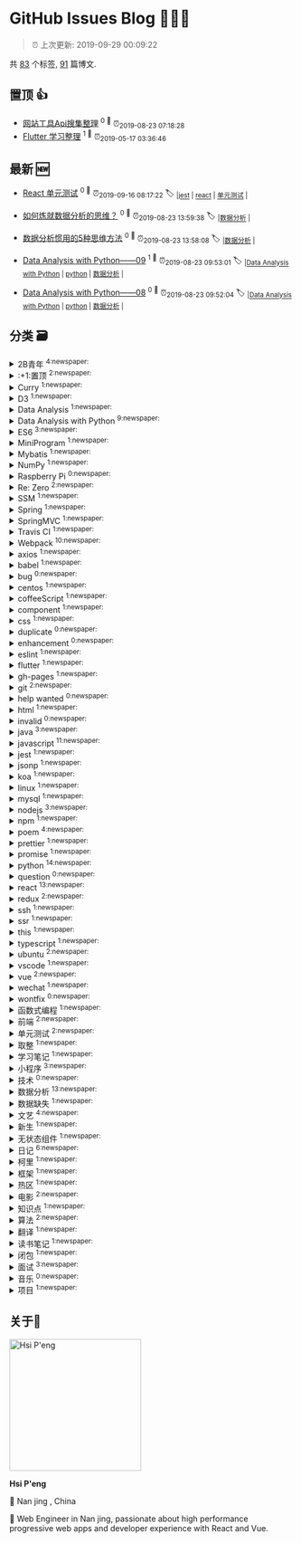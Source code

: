 
# GitHub Issues Blog :tada::tada::tada:
    
> :alarm_clock: 上次更新: 2019-09-29 00:09:22
    
共 [83](https://github.com/lirawx/note/labels) 个标签, [91](https://github.com/lirawx/note/issues) 篇博文.

## 置顶 :thumbsup: 
- [网站工具Api搜集整理](https://github.com/lirawx/note/issues/78)  <sup>0 :speech_balloon:</sup>  	 :alarm_clock:<sub>2019-08-23 07:18:28</sub> 
- [Flutter 学习整理](https://github.com/lirawx/note/issues/76)  <sup>1 :speech_balloon:</sup>  	 :alarm_clock:<sub>2019-05-17 03:36:46</sub> 
## 最新 :new: 
- [React 单元测试](https://github.com/lirawx/note/issues/92) <sup>0 :speech_balloon:</sup>  			 :alarm_clock:<sub>2019-09-16 08:17:22</sub> 
 :label: 	<sub>|</sub><sub>[jest](https://github.com/lirawx/note/labels/jest)	|	</sub><sub>[react](https://github.com/lirawx/note/labels/react)	|	</sub><sub>[单元测试](https://github.com/lirawx/note/labels/%E5%8D%95%E5%85%83%E6%B5%8B%E8%AF%95)	|	</sub>

- [如何炼就数据分析的思维？](https://github.com/lirawx/note/issues/91) <sup>0 :speech_balloon:</sup>  			 :alarm_clock:<sub>2019-08-23 13:59:38</sub> 
 :label: 	<sub>|</sub><sub>[数据分析](https://github.com/lirawx/note/labels/%E6%95%B0%E6%8D%AE%E5%88%86%E6%9E%90)	|	</sub>

- [数据分析惯用的5种思维方法](https://github.com/lirawx/note/issues/90) <sup>0 :speech_balloon:</sup>  			 :alarm_clock:<sub>2019-08-23 13:58:08</sub> 
 :label: 	<sub>|</sub><sub>[数据分析](https://github.com/lirawx/note/labels/%E6%95%B0%E6%8D%AE%E5%88%86%E6%9E%90)	|	</sub>

- [Data Analysis with Python——09](https://github.com/lirawx/note/issues/89) <sup>1 :speech_balloon:</sup>  			 :alarm_clock:<sub>2019-08-23 09:53:01</sub> 
 :label: 	<sub>|</sub><sub>[Data Analysis with Python](https://github.com/lirawx/note/labels/Data%20Analysis%20with%20Python)	|	</sub><sub>[python](https://github.com/lirawx/note/labels/python)	|	</sub><sub>[数据分析](https://github.com/lirawx/note/labels/%E6%95%B0%E6%8D%AE%E5%88%86%E6%9E%90)	|	</sub>

- [Data Analysis with Python——08](https://github.com/lirawx/note/issues/88) <sup>0 :speech_balloon:</sup>  			 :alarm_clock:<sub>2019-08-23 09:52:04</sub> 
 :label: 	<sub>|</sub><sub>[Data Analysis with Python](https://github.com/lirawx/note/labels/Data%20Analysis%20with%20Python)	|	</sub><sub>[python](https://github.com/lirawx/note/labels/python)	|	</sub><sub>[数据分析](https://github.com/lirawx/note/labels/%E6%95%B0%E6%8D%AE%E5%88%86%E6%9E%90)	|	</sub>

## 分类  :card_file_box: 

<details>
<summary>2B青年	<sup>4:newspaper:</sup></summary>

- [初爱](https://github.com/lirawx/note/issues/23)  <sup>0 :speech_balloon:</sup>  	 :alarm_clock:<sub>2017-07-05 05:13:30</sub> 
- [关山月](https://github.com/lirawx/note/issues/22)  <sup>0 :speech_balloon:</sup>  	 :alarm_clock:<sub>2017-07-05 05:12:16</sub> 
- [雪中歌](https://github.com/lirawx/note/issues/21)  <sup>0 :speech_balloon:</sup>  	 :alarm_clock:<sub>2017-07-05 05:11:05</sub> 
- [江上有感](https://github.com/lirawx/note/issues/18)  <sup>0 :speech_balloon:</sup>  	 :alarm_clock:<sub>2017-07-05 05:08:59</sub> 


</details>

<details>
<summary>:+1:置顶	<sup>2:newspaper:</sup></summary>

- [网站工具Api搜集整理](https://github.com/lirawx/note/issues/78)  <sup>0 :speech_balloon:</sup>  	 :alarm_clock:<sub>2019-08-23 07:18:28</sub> 
- [Flutter 学习整理](https://github.com/lirawx/note/issues/76)  <sup>1 :speech_balloon:</sup>  	 :alarm_clock:<sub>2019-05-17 03:36:46</sub> 


</details>

<details>
<summary>Curry	<sup>1:newspaper:</sup></summary>

- [柯里化](https://github.com/lirawx/note/issues/29)  <sup>0 :speech_balloon:</sup>  	 :alarm_clock:<sub>2018-02-26 14:55:16</sub> 


</details>

<details>
<summary>D3	<sup>1:newspaper:</sup></summary>

- [D3 与 React ](https://github.com/lirawx/note/issues/63)  <sup>0 :speech_balloon:</sup>  	 :alarm_clock:<sub>2018-08-03 23:14:22</sub> 


</details>

<details>
<summary>Data Analysis	<sup>1:newspaper:</sup></summary>

- [Data Analysis with Python——01](https://github.com/lirawx/note/issues/75)  <sup>0 :speech_balloon:</sup>  	 :alarm_clock:<sub>2019-03-18 12:02:34</sub> 


</details>

<details>
<summary>Data Analysis with Python	<sup>9:newspaper:</sup></summary>

- [Data Analysis with Python——09](https://github.com/lirawx/note/issues/89)  <sup>1 :speech_balloon:</sup>  	 :alarm_clock:<sub>2019-08-23 09:53:01</sub> 
- [Data Analysis with Python——08](https://github.com/lirawx/note/issues/88)  <sup>0 :speech_balloon:</sup>  	 :alarm_clock:<sub>2019-08-23 09:52:04</sub> 
- [Data Analysis with Python——07](https://github.com/lirawx/note/issues/87)  <sup>0 :speech_balloon:</sup>  	 :alarm_clock:<sub>2019-08-23 09:50:02</sub> 
- [Data Analysis with Python——06](https://github.com/lirawx/note/issues/86)  <sup>0 :speech_balloon:</sup>  	 :alarm_clock:<sub>2019-08-23 09:20:21</sub> 
- [Data Analysis with Python——05](https://github.com/lirawx/note/issues/85)  <sup>0 :speech_balloon:</sup>  	 :alarm_clock:<sub>2019-08-23 09:11:11</sub> 
- [Data Analysis with Python——04](https://github.com/lirawx/note/issues/84)  <sup>0 :speech_balloon:</sup>  	 :alarm_clock:<sub>2019-08-23 09:09:48</sub> 
- [Data Analysis with Python——03](https://github.com/lirawx/note/issues/83)  <sup>0 :speech_balloon:</sup>  	 :alarm_clock:<sub>2019-08-23 09:08:38</sub> 
- [Data Analysis with Python——02](https://github.com/lirawx/note/issues/82)  <sup>0 :speech_balloon:</sup>  	 :alarm_clock:<sub>2019-08-23 09:05:34</sub> 
- [Data Analysis with Python——01](https://github.com/lirawx/note/issues/81)  <sup>0 :speech_balloon:</sup>  	 :alarm_clock:<sub>2019-08-23 08:54:05</sub> 


</details>

<details>
<summary>ES6	<sup>3:newspaper:</sup></summary>

- [ES6 数组去重](https://github.com/lirawx/note/issues/57)  <sup>0 :speech_balloon:</sup>  	 :alarm_clock:<sub>2018-06-23 05:24:14</sub> 
- [ES6 知识点整理](https://github.com/lirawx/note/issues/34)  <sup>0 :speech_balloon:</sup>  	 :alarm_clock:<sub>2018-03-09 13:57:37</sub> 
- [【译】ES 6 代理 (Proxy) 简介 ](https://github.com/lirawx/note/issues/32)  <sup>0 :speech_balloon:</sup>  	 :alarm_clock:<sub>2018-03-07 06:46:05</sub> 


</details>

<details>
<summary>MiniProgram	<sup>1:newspaper:</sup></summary>

- [小程序ios 安卓兼容性](https://github.com/lirawx/note/issues/65)  <sup>0 :speech_balloon:</sup>  	 :alarm_clock:<sub>2018-08-27 14:03:02</sub> 


</details>

<details>
<summary>Mybatis	<sup>1:newspaper:</sup></summary>

- [java SSM框架的搭建](https://github.com/lirawx/note/issues/25)  <sup>0 :speech_balloon:</sup>  	 :alarm_clock:<sub>2017-08-05 13:27:50</sub> 


</details>

<details>
<summary>NumPy	<sup>1:newspaper:</sup></summary>

- [Data Analysis with Python——01](https://github.com/lirawx/note/issues/75)  <sup>0 :speech_balloon:</sup>  	 :alarm_clock:<sub>2019-03-18 12:02:34</sub> 


</details>

<details>
<summary>Raspberry Pi	<sup>0:newspaper:</sup></summary>



</details>

<details>
<summary>Re: Zero	<sup>2:newspaper:</sup></summary>

- [Re: Zero JSX 回调函数中的 this](https://github.com/lirawx/note/issues/44)  <sup>0 :speech_balloon:</sup>  	 :alarm_clock:<sub>2018-03-21 06:38:06</sub> 
- [## Re: Zero 学习一个组件](https://github.com/lirawx/note/issues/43)  <sup>0 :speech_balloon:</sup>  	 :alarm_clock:<sub>2018-03-21 06:35:50</sub> 


</details>

<details>
<summary>SSM	<sup>1:newspaper:</sup></summary>

- [java SSM框架的搭建](https://github.com/lirawx/note/issues/25)  <sup>0 :speech_balloon:</sup>  	 :alarm_clock:<sub>2017-08-05 13:27:50</sub> 


</details>

<details>
<summary>Spring	<sup>1:newspaper:</sup></summary>

- [java SSM框架的搭建](https://github.com/lirawx/note/issues/25)  <sup>0 :speech_balloon:</sup>  	 :alarm_clock:<sub>2017-08-05 13:27:50</sub> 


</details>

<details>
<summary>SpringMVC	<sup>1:newspaper:</sup></summary>

- [java SSM框架的搭建](https://github.com/lirawx/note/issues/25)  <sup>0 :speech_balloon:</sup>  	 :alarm_clock:<sub>2017-08-05 13:27:50</sub> 


</details>

<details>
<summary>Travis CI	<sup>1:newspaper:</sup></summary>

- [travis ci 持续集成](https://github.com/lirawx/note/issues/26)  <sup>0 :speech_balloon:</sup>  	 :alarm_clock:<sub>2017-10-01 16:42:18</sub> 


</details>

<details>
<summary>Webpack	<sup>10:newspaper:</sup></summary>

- [webpack to umd package](https://github.com/lirawx/note/issues/72)  <sup>0 :speech_balloon:</sup>  	 :alarm_clock:<sub>2018-09-07 23:09:11</sub> 
- [webpack 4 - webpack-merge to config dev prod environment quickly](https://github.com/lirawx/note/issues/71)  <sup>0 :speech_balloon:</sup>  	 :alarm_clock:<sub>2018-09-07 23:06:27</sub> 
- [webpack4-HMR with webpack-dev-server](https://github.com/lirawx/note/issues/70)  <sup>0 :speech_balloon:</sup>  	 :alarm_clock:<sub>2018-09-07 23:04:19</sub> 
- [webpack4-Atuo serve dist file](https://github.com/lirawx/note/issues/69)  <sup>0 :speech_balloon:</sup>  	 :alarm_clock:<sub>2018-09-07 23:02:49</sub> 
- [# webpack4-command line without config file](https://github.com/lirawx/note/issues/68)  <sup>0 :speech_balloon:</sup>  	 :alarm_clock:<sub>2018-09-07 23:01:11</sub> 
- [webpack4 - Basic config](https://github.com/lirawx/note/issues/67)  <sup>0 :speech_balloon:</sup>  	 :alarm_clock:<sub>2018-09-07 23:00:24</sub> 
- [react webpack babel 三剑客错误处理](https://github.com/lirawx/note/issues/53)  <sup>0 :speech_balloon:</sup>  	 :alarm_clock:<sub>2018-06-04 23:29:56</sub> 
- [webpack 3.5.5 文档 再读](https://github.com/lirawx/note/issues/52)  <sup>0 :speech_balloon:</sup>  	 :alarm_clock:<sub>2018-06-04 23:29:02</sub> 
- [webpack 4 ](https://github.com/lirawx/note/issues/39)  <sup>0 :speech_balloon:</sup>  	 :alarm_clock:<sub>2018-03-16 08:34:17</sub> 
- [Webpack 入门](https://github.com/lirawx/note/issues/11)  <sup>0 :speech_balloon:</sup>  	 :alarm_clock:<sub>2017-07-05 05:00:27</sub> 


</details>

<details>
<summary>axios	<sup>1:newspaper:</sup></summary>

- [基于 Promise 的 HTTP 请求客户端，axios](https://github.com/lirawx/note/issues/13)  <sup>0 :speech_balloon:</sup>  	 :alarm_clock:<sub>2017-07-05 05:03:27</sub> 


</details>

<details>
<summary>babel	<sup>1:newspaper:</sup></summary>

- [react webpack babel 三剑客错误处理](https://github.com/lirawx/note/issues/53)  <sup>0 :speech_balloon:</sup>  	 :alarm_clock:<sub>2018-06-04 23:29:56</sub> 


</details>

<details>
<summary>bug	<sup>0:newspaper:</sup></summary>



</details>

<details>
<summary>centos	<sup>1:newspaper:</sup></summary>

- [ssh 权限问题](https://github.com/lirawx/note/issues/41)  <sup>0 :speech_balloon:</sup>  	 :alarm_clock:<sub>2018-03-21 04:54:43</sub> 


</details>

<details>
<summary>coffeeScript	<sup>1:newspaper:</sup></summary>

- [CoffeeScript 基础知识](https://github.com/lirawx/note/issues/8)  <sup>0 :speech_balloon:</sup>  	 :alarm_clock:<sub>2017-07-05 04:57:25</sub> 


</details>

<details>
<summary>component	<sup>1:newspaper:</sup></summary>

- [## Re: Zero 学习一个组件](https://github.com/lirawx/note/issues/43)  <sup>0 :speech_balloon:</sup>  	 :alarm_clock:<sub>2018-03-21 06:35:50</sub> 


</details>

<details>
<summary>css	<sup>1:newspaper:</sup></summary>

- [前端开发，从草根到英雄(总结)](https://github.com/lirawx/note/issues/12)  <sup>0 :speech_balloon:</sup>  	 :alarm_clock:<sub>2017-07-05 05:02:13</sub> 


</details>

<details>
<summary>duplicate	<sup>0:newspaper:</sup></summary>



</details>

<details>
<summary>enhancement	<sup>0:newspaper:</sup></summary>



</details>

<details>
<summary>eslint	<sup>1:newspaper:</sup></summary>

- [vscode AutoSave With Prettier ](https://github.com/lirawx/note/issues/64)  <sup>0 :speech_balloon:</sup>  	 :alarm_clock:<sub>2018-08-23 13:21:46</sub> 


</details>

<details>
<summary>flutter	<sup>1:newspaper:</sup></summary>

- [Flutter 学习整理](https://github.com/lirawx/note/issues/76)  <sup>1 :speech_balloon:</sup>  	 :alarm_clock:<sub>2019-05-17 03:36:46</sub> 


</details>

<details>
<summary>gh-pages	<sup>1:newspaper:</sup></summary>

- [travis ci 持续集成](https://github.com/lirawx/note/issues/26)  <sup>0 :speech_balloon:</sup>  	 :alarm_clock:<sub>2017-10-01 16:42:18</sub> 


</details>

<details>
<summary>git	<sup>2:newspaper:</sup></summary>

- [travis ci 持续集成](https://github.com/lirawx/note/issues/26)  <sup>0 :speech_balloon:</sup>  	 :alarm_clock:<sub>2017-10-01 16:42:18</sub> 
- [git 安装与使用](https://github.com/lirawx/note/issues/14)  <sup>0 :speech_balloon:</sup>  	 :alarm_clock:<sub>2017-07-05 05:04:34</sub> 


</details>

<details>
<summary>help wanted	<sup>0:newspaper:</sup></summary>



</details>

<details>
<summary>html	<sup>1:newspaper:</sup></summary>

- [前端开发，从草根到英雄(总结)](https://github.com/lirawx/note/issues/12)  <sup>0 :speech_balloon:</sup>  	 :alarm_clock:<sub>2017-07-05 05:02:13</sub> 


</details>

<details>
<summary>invalid	<sup>0:newspaper:</sup></summary>



</details>

<details>
<summary>java	<sup>3:newspaper:</sup></summary>

- [Oracle 与 MySql 区别(笔记)](https://github.com/lirawx/note/issues/6)  <sup>0 :speech_balloon:</sup>  	 :alarm_clock:<sub>2017-07-05 04:55:41</sub> 
- [java基础知识笔记（2）](https://github.com/lirawx/note/issues/5)  <sup>0 :speech_balloon:</sup>  	 :alarm_clock:<sub>2017-07-05 04:55:02</sub> 
- [java基础知识笔记（1）](https://github.com/lirawx/note/issues/4)  <sup>0 :speech_balloon:</sup>  	 :alarm_clock:<sub>2017-07-05 04:54:25</sub> 


</details>

<details>
<summary>javascript	<sup>11:newspaper:</sup></summary>

- [前端常用算法梳理](https://github.com/lirawx/note/issues/77)  <sup>0 :speech_balloon:</sup>  	 :alarm_clock:<sub>2019-08-23 07:03:20</sub> 
- [ES6 数组去重](https://github.com/lirawx/note/issues/57)  <sup>0 :speech_balloon:</sup>  	 :alarm_clock:<sub>2018-06-23 05:24:14</sub> 
- [函数式编程](https://github.com/lirawx/note/issues/49)  <sup>0 :speech_balloon:</sup>  	 :alarm_clock:<sub>2018-06-04 23:25:35</sub> 
- [javascript 转换](https://github.com/lirawx/note/issues/38)  <sup>0 :speech_balloon:</sup>  	 :alarm_clock:<sub>2018-03-16 00:57:53</sub> 
- [算法](https://github.com/lirawx/note/issues/36)  <sup>0 :speech_balloon:</sup>  	 :alarm_clock:<sub>2018-03-10 06:14:28</sub> 
- [this的指向](https://github.com/lirawx/note/issues/31)  <sup>0 :speech_balloon:</sup>  	 :alarm_clock:<sub>2018-02-26 14:57:50</sub> 
- [闭包的应用](https://github.com/lirawx/note/issues/30)  <sup>0 :speech_balloon:</sup>  	 :alarm_clock:<sub>2018-02-26 14:57:02</sub> 
- [手撸一个 redux 实现](https://github.com/lirawx/note/issues/28)  <sup>0 :speech_balloon:</sup>  	 :alarm_clock:<sub>2018-02-26 14:53:30</sub> 
- [javascript 精粹](https://github.com/lirawx/note/issues/27)  <sup>0 :speech_balloon:</sup>  	 :alarm_clock:<sub>2017-11-20 11:28:06</sub> 
- [基于 Promise 的 HTTP 请求客户端，axios](https://github.com/lirawx/note/issues/13)  <sup>0 :speech_balloon:</sup>  	 :alarm_clock:<sub>2017-07-05 05:03:27</sub> 
- [前端开发，从草根到英雄(总结)](https://github.com/lirawx/note/issues/12)  <sup>0 :speech_balloon:</sup>  	 :alarm_clock:<sub>2017-07-05 05:02:13</sub> 


</details>

<details>
<summary>jest	<sup>1:newspaper:</sup></summary>

- [React 单元测试](https://github.com/lirawx/note/issues/92)  <sup>0 :speech_balloon:</sup>  	 :alarm_clock:<sub>2019-09-16 08:17:22</sub> 


</details>

<details>
<summary>jsonp	<sup>1:newspaper:</sup></summary>

- [Promise Jsonp](https://github.com/lirawx/note/issues/50)  <sup>0 :speech_balloon:</sup>  	 :alarm_clock:<sub>2018-06-04 23:26:58</sub> 


</details>

<details>
<summary>koa	<sup>1:newspaper:</sup></summary>

- [Koa 中间件](https://github.com/lirawx/note/issues/60)  <sup>0 :speech_balloon:</sup>  	 :alarm_clock:<sub>2018-08-03 23:09:21</sub> 


</details>

<details>
<summary>linux	<sup>1:newspaper:</sup></summary>

- [Ubuntu安装BTSync](https://github.com/lirawx/note/issues/7)  <sup>1 :speech_balloon:</sup>  	 :alarm_clock:<sub>2017-07-05 04:56:56</sub> 


</details>

<details>
<summary>mysql	<sup>1:newspaper:</sup></summary>

- [Mysql 备忘](https://github.com/lirawx/note/issues/45)  <sup>0 :speech_balloon:</sup>  	 :alarm_clock:<sub>2018-03-26 00:40:43</sub> 


</details>

<details>
<summary>nodejs	<sup>3:newspaper:</sup></summary>

- [Promise Jsonp](https://github.com/lirawx/note/issues/50)  <sup>0 :speech_balloon:</sup>  	 :alarm_clock:<sub>2018-06-04 23:26:58</sub> 
- [travis ci 持续集成](https://github.com/lirawx/note/issues/26)  <sup>0 :speech_balloon:</sup>  	 :alarm_clock:<sub>2017-10-01 16:42:18</sub> 
- [基于 Promise 的 HTTP 请求客户端，axios](https://github.com/lirawx/note/issues/13)  <sup>0 :speech_balloon:</sup>  	 :alarm_clock:<sub>2017-07-05 05:03:27</sub> 


</details>

<details>
<summary>npm	<sup>1:newspaper:</sup></summary>

- [publish package to npmjs.com](https://github.com/lirawx/note/issues/66)  <sup>0 :speech_balloon:</sup>  	 :alarm_clock:<sub>2018-08-30 14:05:16</sub> 


</details>

<details>
<summary>poem	<sup>4:newspaper:</sup></summary>

- [初爱](https://github.com/lirawx/note/issues/23)  <sup>0 :speech_balloon:</sup>  	 :alarm_clock:<sub>2017-07-05 05:13:30</sub> 
- [关山月](https://github.com/lirawx/note/issues/22)  <sup>0 :speech_balloon:</sup>  	 :alarm_clock:<sub>2017-07-05 05:12:16</sub> 
- [雪中歌](https://github.com/lirawx/note/issues/21)  <sup>0 :speech_balloon:</sup>  	 :alarm_clock:<sub>2017-07-05 05:11:05</sub> 
- [江上有感](https://github.com/lirawx/note/issues/18)  <sup>0 :speech_balloon:</sup>  	 :alarm_clock:<sub>2017-07-05 05:08:59</sub> 


</details>

<details>
<summary>prettier	<sup>1:newspaper:</sup></summary>

- [vscode AutoSave With Prettier ](https://github.com/lirawx/note/issues/64)  <sup>0 :speech_balloon:</sup>  	 :alarm_clock:<sub>2018-08-23 13:21:46</sub> 


</details>

<details>
<summary>promise	<sup>1:newspaper:</sup></summary>

- [基于 Promise 的 HTTP 请求客户端，axios](https://github.com/lirawx/note/issues/13)  <sup>0 :speech_balloon:</sup>  	 :alarm_clock:<sub>2017-07-05 05:03:27</sub> 


</details>

<details>
<summary>python	<sup>14:newspaper:</sup></summary>

- [Data Analysis with Python——09](https://github.com/lirawx/note/issues/89)  <sup>1 :speech_balloon:</sup>  	 :alarm_clock:<sub>2019-08-23 09:53:01</sub> 
- [Data Analysis with Python——08](https://github.com/lirawx/note/issues/88)  <sup>0 :speech_balloon:</sup>  	 :alarm_clock:<sub>2019-08-23 09:52:04</sub> 
- [Data Analysis with Python——07](https://github.com/lirawx/note/issues/87)  <sup>0 :speech_balloon:</sup>  	 :alarm_clock:<sub>2019-08-23 09:50:02</sub> 
- [Data Analysis with Python——06](https://github.com/lirawx/note/issues/86)  <sup>0 :speech_balloon:</sup>  	 :alarm_clock:<sub>2019-08-23 09:20:21</sub> 
- [Data Analysis with Python——05](https://github.com/lirawx/note/issues/85)  <sup>0 :speech_balloon:</sup>  	 :alarm_clock:<sub>2019-08-23 09:11:11</sub> 
- [Data Analysis with Python——04](https://github.com/lirawx/note/issues/84)  <sup>0 :speech_balloon:</sup>  	 :alarm_clock:<sub>2019-08-23 09:09:48</sub> 
- [Data Analysis with Python——03](https://github.com/lirawx/note/issues/83)  <sup>0 :speech_balloon:</sup>  	 :alarm_clock:<sub>2019-08-23 09:08:38</sub> 
- [Data Analysis with Python——02](https://github.com/lirawx/note/issues/82)  <sup>0 :speech_balloon:</sup>  	 :alarm_clock:<sub>2019-08-23 09:05:34</sub> 
- [Data Analysis with Python——01](https://github.com/lirawx/note/issues/81)  <sup>0 :speech_balloon:</sup>  	 :alarm_clock:<sub>2019-08-23 08:54:05</sub> 
- [python数据分析之性能度量](https://github.com/lirawx/note/issues/80)  <sup>0 :speech_balloon:</sup>  	 :alarm_clock:<sub>2019-08-23 08:52:36</sub> 
- [python数据分析之数据缺失](https://github.com/lirawx/note/issues/79)  <sup>0 :speech_balloon:</sup>  	 :alarm_clock:<sub>2019-08-23 08:51:38</sub> 
- [Data Analysis with Python——01](https://github.com/lirawx/note/issues/75)  <sup>0 :speech_balloon:</sup>  	 :alarm_clock:<sub>2019-03-18 12:02:34</sub> 
- [python 环境](https://github.com/lirawx/note/issues/74)  <sup>0 :speech_balloon:</sup>  	 :alarm_clock:<sub>2019-03-09 03:09:20</sub> 
- [python之pyenv版本控制](https://github.com/lirawx/note/issues/15)  <sup>0 :speech_balloon:</sup>  	 :alarm_clock:<sub>2017-07-05 05:05:46</sub> 


</details>

<details>
<summary>question	<sup>0:newspaper:</sup></summary>



</details>

<details>
<summary>react	<sup>13:newspaper:</sup></summary>

- [React 单元测试](https://github.com/lirawx/note/issues/92)  <sup>0 :speech_balloon:</sup>  	 :alarm_clock:<sub>2019-09-16 08:17:22</sub> 
- [D3 与 React ](https://github.com/lirawx/note/issues/63)  <sup>0 :speech_balloon:</sup>  	 :alarm_clock:<sub>2018-08-03 23:14:22</sub> 
- [React 单元测试](https://github.com/lirawx/note/issues/62)  <sup>0 :speech_balloon:</sup>  	 :alarm_clock:<sub>2018-08-03 23:12:47</sub> 
- [React 服务端渲染](https://github.com/lirawx/note/issues/61)  <sup>0 :speech_balloon:</sup>  	 :alarm_clock:<sub>2018-08-03 23:10:22</sub> 
- [redux 写法详解](https://github.com/lirawx/note/issues/59)  <sup>0 :speech_balloon:</sup>  	 :alarm_clock:<sub>2018-07-22 07:49:56</sub> 
- [react webpack babel 三剑客错误处理](https://github.com/lirawx/note/issues/53)  <sup>0 :speech_balloon:</sup>  	 :alarm_clock:<sub>2018-06-04 23:29:56</sub> 
- [一个可用于生产环境的开发框架的搭建](https://github.com/lirawx/note/issues/48)  <sup>0 :speech_balloon:</sup>  	 :alarm_clock:<sub>2018-05-13 01:01:13</sub> 
- [项目结构详解](https://github.com/lirawx/note/issues/47)  <sup>0 :speech_balloon:</sup>  	 :alarm_clock:<sub>2018-05-10 08:42:43</sub> 
- [Re: Zero JSX 回调函数中的 this](https://github.com/lirawx/note/issues/44)  <sup>0 :speech_balloon:</sup>  	 :alarm_clock:<sub>2018-03-21 06:38:06</sub> 
- [## Re: Zero 学习一个组件](https://github.com/lirawx/note/issues/43)  <sup>0 :speech_balloon:</sup>  	 :alarm_clock:<sub>2018-03-21 06:35:50</sub> 
- [无状态函数式组件](https://github.com/lirawx/note/issues/37)  <sup>0 :speech_balloon:</sup>  	 :alarm_clock:<sub>2018-03-15 09:16:12</sub> 
- [面试纪要](https://github.com/lirawx/note/issues/33)  <sup>0 :speech_balloon:</sup>  	 :alarm_clock:<sub>2018-03-08 08:43:02</sub> 
- [手撸一个 redux 实现](https://github.com/lirawx/note/issues/28)  <sup>0 :speech_balloon:</sup>  	 :alarm_clock:<sub>2018-02-26 14:53:30</sub> 


</details>

<details>
<summary>redux	<sup>2:newspaper:</sup></summary>

- [redux 写法详解](https://github.com/lirawx/note/issues/59)  <sup>0 :speech_balloon:</sup>  	 :alarm_clock:<sub>2018-07-22 07:49:56</sub> 
- [手撸一个 redux 实现](https://github.com/lirawx/note/issues/28)  <sup>0 :speech_balloon:</sup>  	 :alarm_clock:<sub>2018-02-26 14:53:30</sub> 


</details>

<details>
<summary>ssh	<sup>1:newspaper:</sup></summary>

- [ssh 权限问题](https://github.com/lirawx/note/issues/41)  <sup>0 :speech_balloon:</sup>  	 :alarm_clock:<sub>2018-03-21 04:54:43</sub> 


</details>

<details>
<summary>ssr	<sup>1:newspaper:</sup></summary>

- [React 服务端渲染](https://github.com/lirawx/note/issues/61)  <sup>0 :speech_balloon:</sup>  	 :alarm_clock:<sub>2018-08-03 23:10:22</sub> 


</details>

<details>
<summary>this	<sup>1:newspaper:</sup></summary>

- [this的指向](https://github.com/lirawx/note/issues/31)  <sup>0 :speech_balloon:</sup>  	 :alarm_clock:<sub>2018-02-26 14:57:50</sub> 


</details>

<details>
<summary>typescript	<sup>1:newspaper:</sup></summary>

- [vue with typescript](https://github.com/lirawx/note/issues/73)  <sup>0 :speech_balloon:</sup>  	 :alarm_clock:<sub>2018-11-04 04:16:33</sub> 


</details>

<details>
<summary>ubuntu	<sup>2:newspaper:</sup></summary>

- [Ubuntu使用dnsmasq作本地DNS缓存](https://github.com/lirawx/note/issues/24)  <sup>0 :speech_balloon:</sup>  	 :alarm_clock:<sub>2017-07-23 02:06:56</sub> 
- [Ubuntu安装BTSync](https://github.com/lirawx/note/issues/7)  <sup>1 :speech_balloon:</sup>  	 :alarm_clock:<sub>2017-07-05 04:56:56</sub> 


</details>

<details>
<summary>vscode	<sup>1:newspaper:</sup></summary>

- [vscode AutoSave With Prettier ](https://github.com/lirawx/note/issues/64)  <sup>0 :speech_balloon:</sup>  	 :alarm_clock:<sub>2018-08-23 13:21:46</sub> 


</details>

<details>
<summary>vue	<sup>2:newspaper:</sup></summary>

- [vue with typescript](https://github.com/lirawx/note/issues/73)  <sup>0 :speech_balloon:</sup>  	 :alarm_clock:<sub>2018-11-04 04:16:33</sub> 
- [vue全面介绍--全家桶（vue笔记一）](https://github.com/lirawx/note/issues/10)  <sup>0 :speech_balloon:</sup>  	 :alarm_clock:<sub>2017-07-05 04:58:48</sub> 


</details>

<details>
<summary>wechat	<sup>1:newspaper:</sup></summary>

- [小程序ios 安卓兼容性](https://github.com/lirawx/note/issues/65)  <sup>0 :speech_balloon:</sup>  	 :alarm_clock:<sub>2018-08-27 14:03:02</sub> 


</details>

<details>
<summary>wontfix	<sup>0:newspaper:</sup></summary>



</details>

<details>
<summary>函数式编程	<sup>1:newspaper:</sup></summary>

- [函数式编程](https://github.com/lirawx/note/issues/49)  <sup>0 :speech_balloon:</sup>  	 :alarm_clock:<sub>2018-06-04 23:25:35</sub> 


</details>

<details>
<summary>前端	<sup>2:newspaper:</sup></summary>

- [前端常用算法梳理](https://github.com/lirawx/note/issues/77)  <sup>0 :speech_balloon:</sup>  	 :alarm_clock:<sub>2019-08-23 07:03:20</sub> 
- [柯里化](https://github.com/lirawx/note/issues/29)  <sup>0 :speech_balloon:</sup>  	 :alarm_clock:<sub>2018-02-26 14:55:16</sub> 


</details>

<details>
<summary>单元测试	<sup>2:newspaper:</sup></summary>

- [React 单元测试](https://github.com/lirawx/note/issues/92)  <sup>0 :speech_balloon:</sup>  	 :alarm_clock:<sub>2019-09-16 08:17:22</sub> 
- [React 单元测试](https://github.com/lirawx/note/issues/62)  <sup>0 :speech_balloon:</sup>  	 :alarm_clock:<sub>2018-08-03 23:12:47</sub> 


</details>

<details>
<summary>取整	<sup>1:newspaper:</sup></summary>

- [javascript 转换](https://github.com/lirawx/note/issues/38)  <sup>0 :speech_balloon:</sup>  	 :alarm_clock:<sub>2018-03-16 00:57:53</sub> 


</details>

<details>
<summary>学习笔记	<sup>1:newspaper:</sup></summary>

- [javascript 精粹](https://github.com/lirawx/note/issues/27)  <sup>0 :speech_balloon:</sup>  	 :alarm_clock:<sub>2017-11-20 11:28:06</sub> 


</details>

<details>
<summary>小程序	<sup>3:newspaper:</sup></summary>

- [小程序热区](https://github.com/lirawx/note/issues/58)  <sup>0 :speech_balloon:</sup>  	 :alarm_clock:<sub>2018-06-23 05:25:13</sub> 
- [小程序组件及组件事件转发](https://github.com/lirawx/note/issues/56)  <sup>0 :speech_balloon:</sup>  	 :alarm_clock:<sub>2018-06-23 05:18:36</sub> 
- [小程序热区](https://github.com/lirawx/note/issues/55)  <sup>0 :speech_balloon:</sup>  	 :alarm_clock:<sub>2018-06-23 05:12:12</sub> 


</details>

<details>
<summary>技术	<sup>0:newspaper:</sup></summary>



</details>

<details>
<summary>数据分析	<sup>13:newspaper:</sup></summary>

- [如何炼就数据分析的思维？](https://github.com/lirawx/note/issues/91)  <sup>0 :speech_balloon:</sup>  	 :alarm_clock:<sub>2019-08-23 13:59:38</sub> 
- [数据分析惯用的5种思维方法](https://github.com/lirawx/note/issues/90)  <sup>0 :speech_balloon:</sup>  	 :alarm_clock:<sub>2019-08-23 13:58:08</sub> 
- [Data Analysis with Python——09](https://github.com/lirawx/note/issues/89)  <sup>1 :speech_balloon:</sup>  	 :alarm_clock:<sub>2019-08-23 09:53:01</sub> 
- [Data Analysis with Python——08](https://github.com/lirawx/note/issues/88)  <sup>0 :speech_balloon:</sup>  	 :alarm_clock:<sub>2019-08-23 09:52:04</sub> 
- [Data Analysis with Python——07](https://github.com/lirawx/note/issues/87)  <sup>0 :speech_balloon:</sup>  	 :alarm_clock:<sub>2019-08-23 09:50:02</sub> 
- [Data Analysis with Python——06](https://github.com/lirawx/note/issues/86)  <sup>0 :speech_balloon:</sup>  	 :alarm_clock:<sub>2019-08-23 09:20:21</sub> 
- [Data Analysis with Python——05](https://github.com/lirawx/note/issues/85)  <sup>0 :speech_balloon:</sup>  	 :alarm_clock:<sub>2019-08-23 09:11:11</sub> 
- [Data Analysis with Python——04](https://github.com/lirawx/note/issues/84)  <sup>0 :speech_balloon:</sup>  	 :alarm_clock:<sub>2019-08-23 09:09:48</sub> 
- [Data Analysis with Python——03](https://github.com/lirawx/note/issues/83)  <sup>0 :speech_balloon:</sup>  	 :alarm_clock:<sub>2019-08-23 09:08:38</sub> 
- [Data Analysis with Python——02](https://github.com/lirawx/note/issues/82)  <sup>0 :speech_balloon:</sup>  	 :alarm_clock:<sub>2019-08-23 09:05:34</sub> 
- [Data Analysis with Python——01](https://github.com/lirawx/note/issues/81)  <sup>0 :speech_balloon:</sup>  	 :alarm_clock:<sub>2019-08-23 08:54:05</sub> 
- [python数据分析之性能度量](https://github.com/lirawx/note/issues/80)  <sup>0 :speech_balloon:</sup>  	 :alarm_clock:<sub>2019-08-23 08:52:36</sub> 
- [python数据分析之数据缺失](https://github.com/lirawx/note/issues/79)  <sup>0 :speech_balloon:</sup>  	 :alarm_clock:<sub>2019-08-23 08:51:38</sub> 


</details>

<details>
<summary>数据缺失	<sup>1:newspaper:</sup></summary>

- [python数据分析之数据缺失](https://github.com/lirawx/note/issues/79)  <sup>0 :speech_balloon:</sup>  	 :alarm_clock:<sub>2019-08-23 08:51:38</sub> 


</details>

<details>
<summary>文艺	<sup>4:newspaper:</sup></summary>

- [初爱](https://github.com/lirawx/note/issues/23)  <sup>0 :speech_balloon:</sup>  	 :alarm_clock:<sub>2017-07-05 05:13:30</sub> 
- [关山月](https://github.com/lirawx/note/issues/22)  <sup>0 :speech_balloon:</sup>  	 :alarm_clock:<sub>2017-07-05 05:12:16</sub> 
- [雪中歌](https://github.com/lirawx/note/issues/21)  <sup>0 :speech_balloon:</sup>  	 :alarm_clock:<sub>2017-07-05 05:11:05</sub> 
- [江上有感](https://github.com/lirawx/note/issues/18)  <sup>0 :speech_balloon:</sup>  	 :alarm_clock:<sub>2017-07-05 05:08:59</sub> 


</details>

<details>
<summary>新生	<sup>1:newspaper:</sup></summary>

- [拿到公司电脑，之后要做些什么](https://github.com/lirawx/note/issues/46)  <sup>0 :speech_balloon:</sup>  	 :alarm_clock:<sub>2018-04-16 14:20:03</sub> 


</details>

<details>
<summary>无状态组件	<sup>1:newspaper:</sup></summary>

- [无状态函数式组件](https://github.com/lirawx/note/issues/37)  <sup>0 :speech_balloon:</sup>  	 :alarm_clock:<sub>2018-03-15 09:16:12</sub> 


</details>

<details>
<summary>日记	<sup>6:newspaper:</sup></summary>

- [对未来的思考](https://github.com/lirawx/note/issues/20)  <sup>0 :speech_balloon:</sup>  	 :alarm_clock:<sub>2017-07-05 05:10:32</sub> 
- [谁说的青春无悔](https://github.com/lirawx/note/issues/19)  <sup>0 :speech_balloon:</sup>  	 :alarm_clock:<sub>2017-07-05 05:09:48</sub> 
- [生活，需要一些仪式感 ](https://github.com/lirawx/note/issues/17)  <sup>0 :speech_balloon:</sup>  	 :alarm_clock:<sub>2017-07-05 05:07:31</sub> 
- [2015-09-08-反思](https://github.com/lirawx/note/issues/16)  <sup>0 :speech_balloon:</sup>  	 :alarm_clock:<sub>2017-07-05 05:06:45</sub> 
- [2017-05-19-总结](https://github.com/lirawx/note/issues/3)  <sup>0 :speech_balloon:</sup>  	 :alarm_clock:<sub>2017-07-05 04:53:26</sub> 
- [热爱工作热爱生活](https://github.com/lirawx/note/issues/2)  <sup>0 :speech_balloon:</sup>  	 :alarm_clock:<sub>2017-07-05 04:00:29</sub> 


</details>

<details>
<summary>柯里	<sup>1:newspaper:</sup></summary>

- [柯里化](https://github.com/lirawx/note/issues/29)  <sup>0 :speech_balloon:</sup>  	 :alarm_clock:<sub>2018-02-26 14:55:16</sub> 


</details>

<details>
<summary>框架	<sup>1:newspaper:</sup></summary>

- [一个可用于生产环境的开发框架的搭建](https://github.com/lirawx/note/issues/48)  <sup>0 :speech_balloon:</sup>  	 :alarm_clock:<sub>2018-05-13 01:01:13</sub> 


</details>

<details>
<summary>热区	<sup>1:newspaper:</sup></summary>

- [小程序热区](https://github.com/lirawx/note/issues/55)  <sup>0 :speech_balloon:</sup>  	 :alarm_clock:<sub>2018-06-23 05:12:12</sub> 


</details>

<details>
<summary>电影	<sup>2:newspaper:</sup></summary>

- [无问西东](https://github.com/lirawx/note/issues/51)  <sup>0 :speech_balloon:</sup>  	 :alarm_clock:<sub>2018-06-04 23:27:58</sub> 
- [姜文的一步之遥](https://github.com/lirawx/note/issues/9)  <sup>0 :speech_balloon:</sup>  	 :alarm_clock:<sub>2017-07-05 04:58:08</sub> 


</details>

<details>
<summary>知识点	<sup>1:newspaper:</sup></summary>

- [ES6 知识点整理](https://github.com/lirawx/note/issues/34)  <sup>0 :speech_balloon:</sup>  	 :alarm_clock:<sub>2018-03-09 13:57:37</sub> 


</details>

<details>
<summary>算法	<sup>2:newspaper:</sup></summary>

- [前端常用算法梳理](https://github.com/lirawx/note/issues/77)  <sup>0 :speech_balloon:</sup>  	 :alarm_clock:<sub>2019-08-23 07:03:20</sub> 
- [算法](https://github.com/lirawx/note/issues/36)  <sup>0 :speech_balloon:</sup>  	 :alarm_clock:<sub>2018-03-10 06:14:28</sub> 


</details>

<details>
<summary>翻译	<sup>1:newspaper:</sup></summary>

- [【译】ES 6 代理 (Proxy) 简介 ](https://github.com/lirawx/note/issues/32)  <sup>0 :speech_balloon:</sup>  	 :alarm_clock:<sub>2018-03-07 06:46:05</sub> 


</details>

<details>
<summary>读书笔记	<sup>1:newspaper:</sup></summary>

- [生活，需要一些仪式感 ](https://github.com/lirawx/note/issues/17)  <sup>0 :speech_balloon:</sup>  	 :alarm_clock:<sub>2017-07-05 05:07:31</sub> 


</details>

<details>
<summary>闭包	<sup>1:newspaper:</sup></summary>

- [闭包的应用](https://github.com/lirawx/note/issues/30)  <sup>0 :speech_balloon:</sup>  	 :alarm_clock:<sub>2018-02-26 14:57:02</sub> 


</details>

<details>
<summary>面试	<sup>3:newspaper:</sup></summary>

- [面试纪要](https://github.com/lirawx/note/issues/33)  <sup>0 :speech_balloon:</sup>  	 :alarm_clock:<sub>2018-03-08 08:43:02</sub> 
- [this的指向](https://github.com/lirawx/note/issues/31)  <sup>0 :speech_balloon:</sup>  	 :alarm_clock:<sub>2018-02-26 14:57:50</sub> 
- [柯里化](https://github.com/lirawx/note/issues/29)  <sup>0 :speech_balloon:</sup>  	 :alarm_clock:<sub>2018-02-26 14:55:16</sub> 


</details>

<details>
<summary>音乐	<sup>0:newspaper:</sup></summary>



</details>

<details>
<summary>项目	<sup>1:newspaper:</sup></summary>

- [项目结构详解](https://github.com/lirawx/note/issues/47)  <sup>0 :speech_balloon:</sup>  	 :alarm_clock:<sub>2018-05-10 08:42:43</sub> 


</details>

## 关于:boy: 

[<img alt="Hsi P'eng" src="https://avatars3.githubusercontent.com/u/10678334?v=4" width="233"/>](https://github.com/lirawx)

**Hsi P'eng**

:round_pushpin: Nan jing , China

:black_flag: Web Engineer in Nan jing, passionate about high performance progressive web apps and developer experience with React and Vue.

